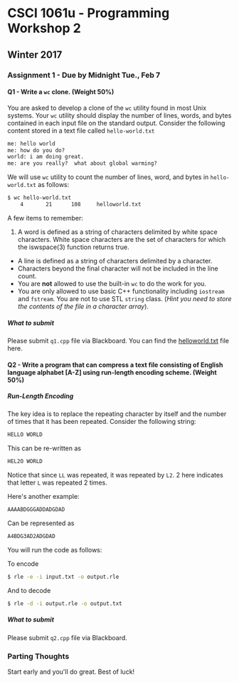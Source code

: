 # CSCI 1061u - Programming Workshop 2 

## Winter 2017

### Assignment 1 - Due by Midnight Tue., Feb 7 

#### Q1 - Write a `wc` clone. (Weight 50%)

You are asked to develop a clone of the `wc` utility found in most Unix systems.  Your `wc` utility should display the number of lines, words, and bytes contained in each input file on the standard output.  Consider the following content stored in a text file called `hello-world.txt`

~~~txt
me: hello world
me: how do you do?
world: i am doing great.
me: are you really?  what about global warming?
~~~

We will use `wc` utility to count the number of lines, word, and bytes in `hello-world.txt` as follows:

~~~bash
$ wc hello-world.txt
	4		21		108		helloworld.txt
~~~

A few items to remember:

1. A word is defined as a string of characters delimited by white space characters.  White space characters are the set of characters for which the iswspace(3) function returns true.
- A line is defined as a string of characters delimited by a <newline> character.
- Characters beyond the final <newline> character will not be included in the line count.
- You are **not** allowed to use the built-in `wc` to do the work for you.  
- You are only allowed to use basic C++ functionality including `iostream` and `fstream`.  You are not to use STL `string` class.  (_Hint you need to store the contents of the file in a character array_). 

##### What to submit

Please submit `q1.cpp` file via Blackboard.  You can find the [helloworld.txt](helloworld.txt) file here.

#### Q2 - Write a program that can compress a text file consisting of English language alphabet [A-Z] using run-length encoding scheme.  (Weight 50%)

##### Run-Length Encoding

The key idea is to replace the repeating character by itself and the number of times that it has been repeated.  Consider the following string:

~~~txt
HELLO WORLD
~~~

This can be re-written as

~~~txt
HEL2O WORLD
~~~

Notice that since `LL` was repeated, it was repeated by `L2`.  2 here indicates that letter `L` was repeated 2 times.

Here's another example:

~~~txt
AAAABDGGGADDADGDAD
~~~

Can be represented as

~~~txt
A4BDG3AD2ADGDAD
~~~

You will run the code as follows:

To encode

~~~bash
$ rle -e -i input.txt -o output.rle
~~~

And to decode

~~~bash
$ rle -d -i output.rle -o output.txt
~~~

##### What to submit

Please submit `q2.cpp` file via Blackboard.

### Parting Thoughts

Start early and you'll do great.  Best of luck!